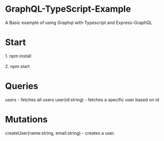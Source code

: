 # GraphQL-TypeScript-Example
A Basic example of using Graphql with Typescript and Express-GraphQL

<h1>Start</h1>
1. npm install
<br></br>
2. npm start


<h1>Queries</h1>
users - fetches all users
user(id:string) - fetches a specific user based on id

<h1>Mutations</h1>
createUser(name:string, email:string) - creates a user.
